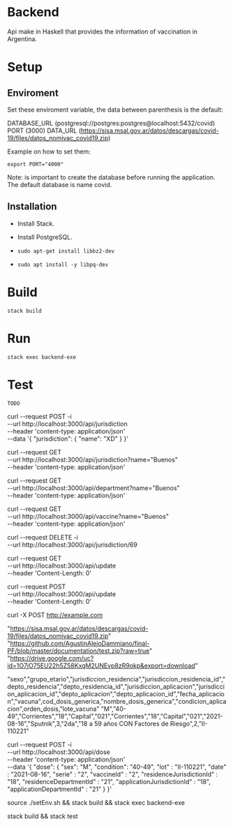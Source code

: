 # Backend

Api make in Haskell that provides the information of vaccination in Argentina.

# Setup

## Enviroment

Set these enviroment variable, the data between parenthesis is the default:

DATABASE_URL (postgresql://postgres:postgres@localhost:5432/covid)
PORT         (3000)
DATA_URL     (https://sisa.msal.gov.ar/datos/descargas/covid-19/files/datos_nomivac_covid19.zip)

Example on how to set them:

```
export PORT="4000"
```

Note: is important to create the database before running the application. The default database is name covid.

## Installation

* Install Stack.

* Install PostgreSQL.

* ```sudo apt-get install libbz2-dev```

* ```sudo apt install -y libpq-dev```

# Build

```
stack build
```

# Run

```
stack exec backend-exe
```

# Test

```
TODO
```

curl --request POST -i \
   --url http://localhost:3000/api/jurisdiction \
   --header 'content-type: application/json' \
   --data '{ "jurisdiction": { "name": "XD" } }'

curl --request GET \
   --url http://localhost:3000/api/jurisdiction?name="Buenos" \
   --header 'content-type: application/json'

curl --request GET \
   --url http://localhost:3000/api/department?name="Buenos" \
   --header 'content-type: application/json'

curl --request GET \
   --url http://localhost:3000/api/vaccine?name="Buenos" \
   --header 'content-type: application/json' 

curl --request DELETE -i \
   --url http://localhost:3000/api/jurisdiction/69

curl --request GET \
   --url http://localhost:3000/api/update\
   --header 'Content-Length: 0'

curl --request POST \
   --url http://localhost:3000/api/update\
   --header 'Content-Length: 0'

curl -X POST http://example.com

"https://sisa.msal.gov.ar/datos/descargas/covid-19/files/datos_nomivac_covid19.zip"
"https://github.com/AgustinAlejoDammiano/final-PF/blob/master/documentation/test.zip?raw=true"
"https://drive.google.com/uc?id=1O7jO75EU22h5Z58KxqM2UNEvp8zR9okp&export=download"

"sexo","grupo_etario","jurisdiccion_residencia","jurisdiccion_residencia_id","depto_residencia","depto_residencia_id","jurisdiccion_aplicacion","jurisdiccion_aplicacion_id","depto_aplicacion","depto_aplicacion_id","fecha_aplicacion","vacuna",cod_dosis_generica,"nombre_dosis_generica","condicion_aplicacion",orden_dosis,"lote_vacuna"
"M","40-49","Corrientes","18","Capital","021","Corrientes","18","Capital","021","2021-08-16","Sputnik",3,"2da","18 a 59 años CON Factores de Riesgo",2,"II-110221"

curl --request POST -i \
   --url http://localhost:3000/api/dose \
   --header 'content-type: application/json' \
   --data '{ "dose": { "sex": "M", "condition": "40-49", "lot" : "II-110221", "date" : "2021-08-16", "serie" : "2", "vaccineId" : "2",  "residenceJurisdictionId" : "18", "residenceDepartmentId" : "21", "applicationJurisdictionId" : "18", "applicationDepartmentId" : "21" } }'


source ./setEnv.sh && stack build && stack exec backend-exe

stack build && stack test
